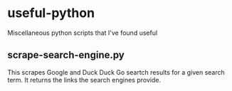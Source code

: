 # useful-python
Miscellaneous python scripts that I've found useful

## scrape-search-engine.py
This scrapes Google and Duck Duck Go seartch results for a given search term. It returns the links the search engines provide.

